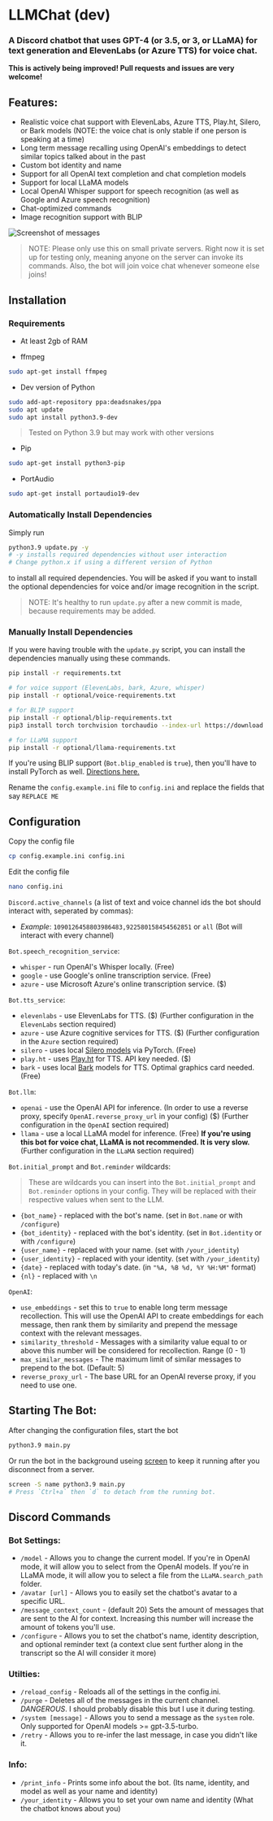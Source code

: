 # LLMChat (dev)
### A Discord chatbot that uses GPT-4 (or 3.5, or 3, or LLaMA) for text generation and ElevenLabs (or Azure TTS) for voice chat.

**This is actively being improved! Pull requests and issues are very welcome!**

## Features:

- Realistic voice chat support with ElevenLabs, Azure TTS, Play.ht, Silero, or Bark models (NOTE: the voice chat is only stable if one person is speaking at a time)
- Long term message recalling using OpenAI's embeddings to detect similar topics talked about in the past
- Custom bot identity and name
- Support for all OpenAI text completion and chat completion models
- Support for local LLaMA models
- Local OpenAI Whisper support for speech recognition (as well as Google and Azure speech recognition)
- Chat-optimized commands
- Image recognition support with BLIP

![Screenshot of messages](assets/repo/message_ss.png)

> NOTE: Please only use this on small private servers. Right now it is set up for testing only, meaning anyone on the server can invoke its commands. Also, the bot will join voice chat whenever someone else joins!

## Installation

### Requirements

- At least 2gb of RAM

- ffmpeg
```bash
sudo apt-get install ffmpeg
```

- Dev version of Python
```bash
sudo add-apt-repository ppa:deadsnakes/ppa
sudo apt update
sudo apt install python3.9-dev
```
> Tested on Python 3.9 but may work with other versions

- Pip
```bash
sudo apt-get install python3-pip
```

- PortAudio

```bash
sudo apt-get install portaudio19-dev
```

### Automatically Install Dependencies

Simply run 
```bash
python3.9 update.py -y
# -y installs required dependencies without user interaction
# Change python.x if using a different version of Python
```
to install all required dependencies. You will be asked if you want to install the optional dependencies for voice and/or image recognition in the script.

> NOTE: It's healthy to run `update.py` after a new commit is made, because requirements may be added.

### Manually Install Dependencies

If you were having trouble with the `update.py` script, you can install the dependencies manually using these commands.

```bash
pip install -r requirements.txt

# for voice support (ElevenLabs, bark, Azure, whisper)
pip install -r optional/voice-requirements.txt

# for BLIP support
pip install -r optional/blip-requirements.txt
pip3 install torch torchvision torchaudio --index-url https://download.pytorch.org/whl/cpu

# for LLaMA support
pip install -r optional/llama-requirements.txt
```

If you're using BLIP support (`Bot.blip_enabled` is `true`), then you'll have to install PyTorch as well. [Directions here.](https://pytorch.org/get-started/locally/)

Rename the `config.example.ini` file to `config.ini` and replace the fields that say `REPLACE ME`

## Configuration

Copy the config file
```bash
cp config.example.ini config.ini
```

Edit the config file
```bash
nano config.ini
```

`Discord.active_channels` (a list of text and voice channel ids the bot should interact with, seperated by commas):
- *Example*: `1090126458803986483,922580158454562851` or `all` (Bot will interact with every channel)

`Bot.speech_recognition_service`:
 - `whisper` - run OpenAI's Whisper locally. (Free)
 - `google` - use Google's online transcription service. (Free)
 - `azure` - use Microsoft Azure's online transcription service. ($)

`Bot.tts_service`:
 - `elevenlabs` - use ElevenLabs for TTS. ($) (Further configuration in the `ElevenLabs` section required)
 - `azure` - use Azure cognitive services for TTS. ($) (Further configuration in the `Azure` section required)
 - `silero` - uses local [Silero models](https://github.com/snakers4/silero-models) via PyTorch. (Free)
 - `play.ht` - uses [Play.ht](https://play.ht/) for TTS. API key needed. ($)
 - `bark` - uses local [Bark](https://github.com/suno-ai/bark) models for TTS. Optimal graphics card needed. (Free)

`Bot.llm`:
- `openai` - use the OpenAI API for inference. (In order to use a reverse proxy, specify `OpenAI.reverse_proxy_url` in your config) ($) (Further configuration in the `OpenAI` section required)
- `llama` - use a local LLaMA model for inference. (Free) **If you're using this bot for voice chat, LLaMA is not recommended. It is very slow.** (Further configuration in the `LLaMA` section required)

`Bot.initial_prompt` and `Bot.reminder` wildcards:
> These are wildcards you can insert into the `Bot.initial_prompt` and `Bot.reminder` options in your config. They will be replaced with their respective values when sent to the LLM.
- `{bot_name}` - replaced with the bot's name. (set in `Bot.name` or with `/configure`)
- `{bot_identity}` - replaced with the bot's identity. (set in `Bot.identity` or with `/configure`)
- `{user_name}` - replaced with your name. (set with `/your_identity`)
- `{user_identity}` - replaced with your identity. (set with `/your_identity`)
- `{date}` - replaced with today's date. (in `"%A, %B %d, %Y %H:%M"` format)
- `{nl}` - replaced with `\n`

`OpenAI`:
 - `use_embeddings` - set this to `true` to enable long term message recollection. This will use the OpenAI API to create embeddings for each message, then rank them by similarity and prepend the message context with the relevant messages.
 - `similarity_threshold` - Messages with a similarity value equal to or above this number will be considered for recollection. Range (0 - 1)
 - `max_similar_messages` - The maximum limit of similar messages to prepend to the bot. (Default: 5)
 - `reverse_proxy_url` - The base URL for an OpenAI reverse proxy, if you need to use one.

## Starting The Bot:

After changing the configuration files, start the bot
```bash
python3.9 main.py
```

Or run the bot in the background useing [screen](https://www.gnu.org/software/screen/manual/screen.html) to keep it running after you disconnect from a server.
```bash
screen -S name python3.9 main.py
# Press `Ctrl+a` then `d` to detach from the running bot.
```

## Discord Commands

### Bot Settings:
- `/model` - Allows you to change the current model. If you're in OpenAI mode, it will allow you to select from the OpenAI models. If you're in LLaMA mode, it will allow you to select a file from the `LLaMA.search_path` folder.
- `/avatar [url]` - Allows you to easily set the chatbot's avatar to a specific URL.
- `/message_context_count` - (default 20) Sets the amount of messages that are sent to the AI for context. Increasing this number will increase the amount of tokens you'll use.
- `/configure` - Allows you to set the chatbot's name, identity description, and optional reminder text (a context clue sent further along in the transcript so the AI will consider it more)

### Utilties:
- `/reload_config` - Reloads all of the settings in the config.ini.
- `/purge` - Deletes all of the messages in the current channel. *DANGEROUS*. I should probably disable this but I use it during testing.
- `/system [message]` - Allows you to send a message as the `system` role. Only supported for OpenAI models >= gpt-3.5-turbo.
- `/retry` - Allows you to re-infer the last message, in case you didn't like it.

### Info:
- `/print_info` - Prints some info about the bot. (Its name, identity, and model as well as your name and identity)
- `/your_identity` - Allows you to set your own name and identity (What the chatbot knows about you)